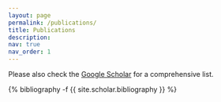 ```yaml
---
layout: page
permalink: /publications/
title: Publications
description:
nav: true
nav_order: 1
---
```


Please also check the [Google Scholar](https://scholar.google.com/citations?&user=BKvdGiwAAAAJ) for a comprehensive list.


<div class="publications">

{% bibliography -f {{ site.scholar.bibliography }} %}

</div>
